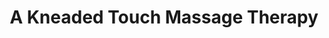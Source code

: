 ---
title: "A Kneaded Touch Massage Therapy"
url: /broken-bow/a-kneaded-touch-massage-therapy/
shop: Massage
---